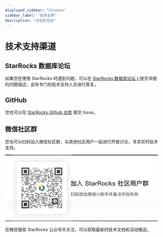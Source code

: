 ```yaml
---
displayed_sidebar: "Chinese"
sidebar_label: "技术支持"
description: "与社区互动"
---
```


# 技术支持渠道

## StarRocks 数据库论坛

如果您在使用 StarRocks 时遇到问题，可以在 [StarRocks 数据库论坛](https://forum.mirrorship.cn/)上提交详细的问题描述，会有专门的技术支持人员进行答复。

## GitHub

您也可以在 [StarRocks Github 仓库](https://github.com/StarRocks/starrocks) 提交 Issue。

## 微信社区群

您也可以扫码加入微信社区群，与其他社区用户一起进行开放讨论，寻求实时技术支持。

![image](../_assets/wechat_scan.png)

在微信搜索 StarRocks 公众号并关注，可以获取最新的技术文档和活动推送。
